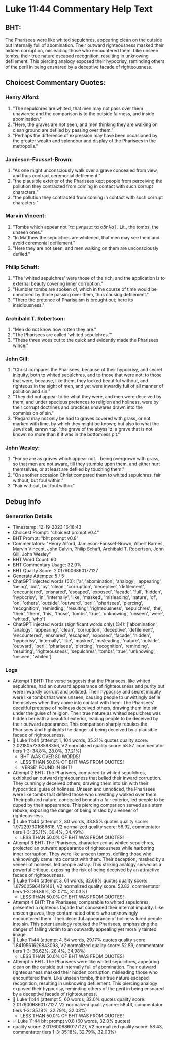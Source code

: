 # Luke 11:44 Commentary Help Text

## BHT:
The Pharisees were like whited sepulchres, appearing clean on the outside but internally full of abomination. Their outward righteousness masked their hidden corruption, misleading those who encountered them. Like unseen tombs, their true nature escaped recognition, resulting in unknowing defilement. This piercing analogy exposed their hypocrisy, reminding others of the peril in being ensnared by a deceptive facade of righteousness.

## Choicest Commentary Quotes:
### Henry Alford:
1. "The sepulchres are whited, that men may not pass over them unawares: and the comparison is to the outside fairness, and inside abomination."
2. "Here, the graves are not seen, and men thinking they are walking on clean ground are defiled by passing over them."
3. "Perhaps the difference of expression may have been occasioned by the greater wealth and splendour and display of the Pharisees in the metropolis."

### Jamieson-Fausset-Brown:
1. "As one might unconsciously walk over a grave concealed from view, and thus contract ceremonial defilement."
2. "the plausible exterior of the Pharisees kept people from perceiving the pollution they contracted from coming in contact with such corrupt characters."
3. "the pollution they contracted from coming in contact with such corrupt characters."

### Marvin Vincent:
1. "Tombs which appear not [τα μνημεια τα αδηλα] . Lit., the tombs, the unseen ones."
2. "In Matthew the sepulchres are whitened, that men may see them and avoid ceremonial defilement."
3. "Here they are not seen, and men walking on them are unconsciously defiled."

### Philip Schaff:
1. "The 'whited sepulchres' were those of the rich, and the application is to external beauty covering inner corruption."
2. "Humbler tombs are spoken of, which in the course of time would be unnoticed by those passing over them, thus causing defilement."
3. "There the pretence of Pharisaism is brought out; here its insidiousness."

### Archibald T. Robertson:
1. "Men do not know how rotten they are."
2. "The Pharisees are called 'whited sepulchres.'"
3. "These three woes cut to the quick and evidently made the Pharisees wince."

### John Gill:
1. "Christ compares the Pharisees, because of their hypocrisy, and secret iniquity, both to whited sepulchres, and to those that were not: to those that were, because, like them, they looked beautiful without, and righteous in the sight of men, and yet were inwardly full of all manner of pollution and sin." 
2. "They did not appear to be what they were, and men were deceived by them; and under specious pretences to religion and holiness, were by their corrupt doctrines and practices unawares drawn into the commission of sin." 
3. "Regard may not only be had to graves covered with grass, or not marked with lime, by which they might be known; but also to what the Jews call, קבר התהום, 'the grave of the abyss' z; a grave that is not known no more than if it was in the bottomless pit."

### John Wesley:
1. "For ye are as graves which appear not... being overgrown with grass, so that men are not aware, till they stumble upon them, and either hurt themselves, or at least are defiled by touching them."
2. "On another occasion Christ compared them to whited sepulchres, fair without, but foul within."
3. "Fair without, but foul within."


## Debug Info
### Generation Details
- Timestamp: 12-19-2023 16:18:43
- Choicest Prompt: "choicest prompt v0.4"
- BHT Prompt: "bht prompt v0.8"
- Commentators: "Henry Alford, Jamieson-Fausset-Brown, Albert Barnes, Marvin Vincent, John Calvin, Philip Schaff, Archibald T. Robertson, John Gill, John Wesley"
- BHT Word Count: 60
- BHT Commentary Usage: 32.0%
- BHT Quality Score: 2.0176006860177127
- Generate Attempts: 5 / 5
- ChatGPT injected words (50):
	['a', 'abomination', 'analogy', 'appearing', 'being', 'but', 'by', 'clean', 'corruption', 'deceptive', 'defilement', 'encountered', 'ensnared', 'escaped', 'exposed', 'facade', 'full', 'hidden', 'hypocrisy', 'in', 'internally', 'like', 'masked', 'misleading', 'nature', 'of', 'on', 'others', 'outside', 'outward', 'peril', 'pharisees', 'piercing', 'recognition', 'reminding', 'resulting', 'righteousness', 'sepulchres', 'the', 'their', 'them', 'this', 'those', 'tombs', 'true', 'unknowing', 'unseen', 'were', 'whited', 'who']
- ChatGPT injected words (significant words only) (34):
	['abomination', 'analogy', 'appearing', 'clean', 'corruption', 'deceptive', 'defilement', 'encountered', 'ensnared', 'escaped', 'exposed', 'facade', 'hidden', 'hypocrisy', 'internally', 'like', 'masked', 'misleading', 'nature', 'outside', 'outward', 'peril', 'pharisees', 'piercing', 'recognition', 'reminding', 'resulting', 'righteousness', 'sepulchres', 'tombs', 'true', 'unknowing', 'unseen', 'whited']

### Logs
- Attempt 1 BHT: The verse suggests that the Pharisees, like whited sepulchres, had an outward appearance of righteousness and purity but were inwardly corrupt and polluted. Their hypocrisy and secret iniquity were like tombs that were unseen, causing people to unwittingly defile themselves when they came into contact with them. The Pharisees' deceitful pretense of holiness deceived others, drawing them into sin under the guise of religion. Their true nature as whited sepulchres was hidden beneath a beautiful exterior, leading people to be deceived by their outward appearance. This comparison sharply rebukes the Pharisees and highlights the danger of being deceived by a plausible facade of righteousness.
- 🔄 Luke 11:44 (attempt 1, 104 words, 35.21% quotes quality score: 2.0218057338598356, V2 normalized quality score: 58.57, commentator tiers 1-3: 34.8%, 28.0%, 37.21%) 
	- BHT WAS OVER 80 WORDS! 
	- LESS THAN 50.0% OF BHT WAS FROM QUOTES! 
	- 'VERSE' FOUND IN BHT!
- Attempt 2 BHT: The Pharisees, compared to whited sepulchres, exhibited an outward righteousness that belied their inward corruption. They cunningly deceived others, drawing them into sin with their hypocritical guise of holiness. Unseen and unnoticed, the Pharisees were like tombs that defiled those who unwittingly walked over them. Their polluted nature, concealed beneath a fair exterior, led people to be duped by their appearance. This piercing comparison served as a stern rebuke, exposing the danger of being misled by a veneer of righteousness.
- 🔄 Luke 11:44 (attempt 2, 80 words, 33.85% quotes quality score: 1.972297301686616, V2 normalized quality score: 56.92, commentator tiers 1-3: 35.11%, 30.4%, 34.49%) 
	- LESS THAN 50.0% OF BHT WAS FROM QUOTES!
- Attempt 3 BHT: The Pharisees, characterized as whited sepulchres, projected an outward appearance of righteousness while harboring inner corruption. They were like unseen tombs, defiling those who unknowingly came into contact with them. Their deception, masked by a veneer of holiness, led people astray. This striking analogy served as a powerful critique, exposing the risk of being deceived by an attractive facade of righteousness.
- 🔄 Luke 11:44 (attempt 3, 61 words, 32.69% quotes quality score: 1.879005964191461, V2 normalized quality score: 53.82, commentator tiers 1-3: 36.89%, 32.07%, 31.03%) 
	- LESS THAN 50.0% OF BHT WAS FROM QUOTES!
- Attempt 4 BHT: The Pharisees, comparable to whited sepulchres, presented a righteous façade that concealed their internal impurity. Like unseen graves, they contaminated others who unknowingly encountered them. Their deceitful appearance of holiness lured people into sin. This potent analogy rebuked the Pharisees, emphasizing the danger of falling victim to an outwardly appealing yet morally tainted image.
- 🔄 Luke 11:44 (attempt 4, 54 words, 29.17% quotes quality score: 1.8419561629843098, V2 normalized quality score: 52.59, commentator tiers 1-3: 36.62%, 28.4%, 34.98%) 
	- LESS THAN 50.0% OF BHT WAS FROM QUOTES!
- Attempt 5 BHT: The Pharisees were like whited sepulchres, appearing clean on the outside but internally full of abomination. Their outward righteousness masked their hidden corruption, misleading those who encountered them. Like unseen tombs, their true nature escaped recognition, resulting in unknowing defilement. This piercing analogy exposed their hypocrisy, reminding others of the peril in being ensnared by a deceptive facade of righteousness.
- 🔄 Luke 11:44 (attempt 5, 60 words, 32.0% quotes quality score: 2.0176006860177127, V2 normalized quality score: 58.43, commentator tiers 1-3: 35.18%, 32.79%, 32.03%) 
	- LESS THAN 50.0% OF BHT WAS FROM QUOTES!
- ✅ Luke 11:44 bht prompt v0.8 (60 words, 32.0% quotes)
- quality score: 2.0176006860177127, V2 normalized quality score: 58.43, commentator tiers 1-3: 35.18%, 32.79%, 32.03%)